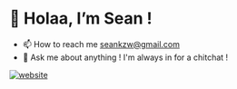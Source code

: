 # 👋 Holaa, I’m Sean !
- 📫 How to reach me seankzw@gmail.com
- 💬 Ask me about anything ! I'm always in for a chitchat !
<!-- - 👉🏼 [seankzw.me](https://seankzw.me) -->
[![website](https://img.shields.io/badge/Portfolio-seankzw.me-2648ff?style=for-the-badge&logo=appveyor&color=E3405B&labelColor=1c1c30&logoColor=white)](https://seankzw.me/)


<!---
seankzw/seankzw is a ✨ special ✨ repository because its `README.md` (this file) appears on your GitHub profile.
You can click the Preview link to take a look at your changes.
--->

